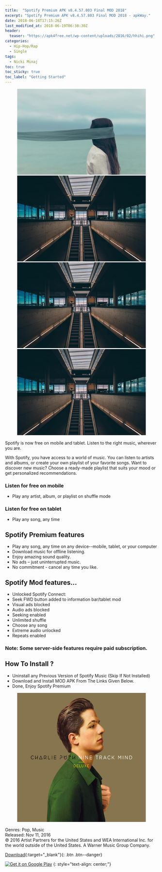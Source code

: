 ```yaml
---
title:  "Spotify Premium APK v8.4.57.803 Final MOD 2018"
excerpt: "Spotify Premium APK v8.4.57.803 Final MOD 2018 - apkWay."
date: 2018-06-18T17:15:26Z
last_modified_at: 2018-06-19T06:38:30Z
header:
  teaser: "https://apk4free.net/wp-content/uploads/2016/02/hhihi.png"
categories: 
  - Hip-Hop/Rap
  - Single
tags:
  - Nicki Minaj
toc: true
toc_sticky: true
toc_label: "Getting Started"
---
```


<figure class="half">
    <a href="/assets/images/unsplash-gallery-image-1.jpg"><img src="/assets/images/unsplash-gallery-image-1.jpg"></a>
    <a href="/assets/images/unsplash-gallery-image-2.jpg"><img src="/assets/images/unsplash-gallery-image-2.jpg"></a>
    <a href="/assets/images/unsplash-gallery-image-2.jpg"><img src="/assets/images/unsplash-gallery-image-2.jpg"></a>
    <a href="/assets/images/unsplash-gallery-image-2.jpg"><img src="/assets/images/unsplash-gallery-image-2.jpg"></a>
</figure>

Spotify is now free on mobile and tablet. Listen to the right music, wherever you are. 

With Spotify, you have access to a world of music. You can listen to artists and albums, or create your own playlist of your favorite songs. Want to discover new music? Choose a ready-made playlist that suits your mood or get personalized recommendations.

### Listen for free on mobile
* Play any artist, album, or playlist on shuffle mode

### Listen for free on tablet
* Play any song, any time

## Spotify Premium features

* Play any song, any time on any device--mobile, tablet, or your computer
* Download music for offline listening.
* Enjoy amazing sound quality.
* No ads – just uninterrupted music.
* No commitment - cancel any time you like.

## Spotify Mod features…

* Unlocked Spotify Connect:
* Seek FWD button added to information bar/tablet mod
* Visual ads blocked
* Audio ads blocked
* Seeking enabled
* Unlimited shuffle
* Choose any song
* Extreme audio unlocked
* Repeats enabled

### Note: Some server-side features require paid subscription.

## How To Install ? 

* Uninstall any Previous Version of Spotify Music (Skip If Not Installed)
* Download and Install MOD APK From The Links Given Below.
* Done, Enjoy Spotify Premium


<figure class="align-center">
  <img src="/assets/pict/charlie-puth-nine-track-mind-deluxe-2016-album.jpg" alt="Charlie Puth - Nine Track Mind (Deluxe) (2016) - Album">
</figure> 
Genres: Pop, Music 
<br>Released: Nov 11, 2016 
<br>℗ 2016 Artist Partners for the United States and WEA International Inc. for the world outside of the United States. A Warner Music Group Company.
  

[Download](http://zipansion.com/1cods){:target="_blank"}{: .btn .btn--danger}

<a href='https://play.google.com/store/apps/details?id=com.spotify.music&pcampaignid=MKT-Other-global-all-co-prtnr-py-PartBadge-Mar2515-1'><img alt='Get it on Google Play' src='https://play.google.com/intl/en_us/badges/images/generic/en_badge_web_generic.png'/></a>
{: style="text-align: center;"}


